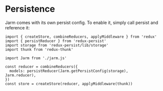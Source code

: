 # Persistence

Jarm comes with its own persist config. To enable it, simply call persist and reference it:

```
import { createStore, combineReducers, applyMiddleware } from 'redux'
import { persistReducer } from 'redux-persist'
import storage from 'redux-persist/lib/storage'
import thunk from 'redux-thunk'

import Jarm from './jarm.js'

const reducer = combineReducers({
  models: persistReducer(Jarm.getPersistConfig(storage), Jarm.reducer),
})
const store = createStore(reducer, applyMiddleware(thunk))
```
